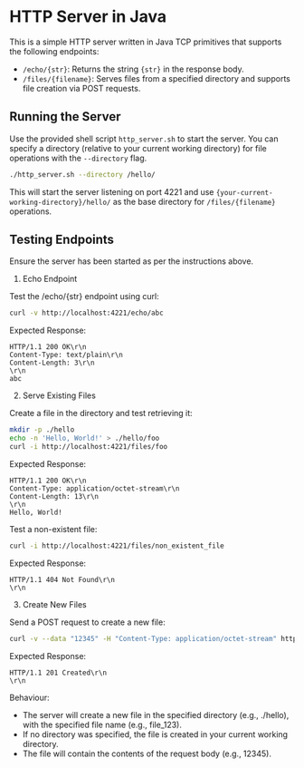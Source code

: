 # HTTP Server in Java

This is a simple HTTP server written in Java TCP primitives that supports the following endpoints:

- `/echo/{str}`: Returns the string `{str}` in the response body.
- `/files/{filename}`: Serves files from a specified directory and supports file creation via POST requests.

## Running the Server

Use the provided shell script `http_server.sh` to start the server. You can specify a directory (relative to your current working directory) for file operations with the `--directory` flag.

```bash
./http_server.sh --directory /hello/
```

This will start the server listening on port 4221 and use `{your-current-working-directory}/hello/` as the base directory for `/files/{filename}` operations.

## Testing Endpoints

Ensure the server has been started as per the instructions above.

1. Echo Endpoint

Test the /echo/{str} endpoint using curl:

```bash
curl -v http://localhost:4221/echo/abc
```

Expected Response:

```
HTTP/1.1 200 OK\r\n
Content-Type: text/plain\r\n
Content-Length: 3\r\n
\r\n
abc
```

2. Serve Existing Files

Create a file in the directory and test retrieving it:

```bash
mkdir -p ./hello
echo -n 'Hello, World!' > ./hello/foo
curl -i http://localhost:4221/files/foo
```

Expected Response:

```
HTTP/1.1 200 OK\r\n
Content-Type: application/octet-stream\r\n
Content-Length: 13\r\n
\r\n
Hello, World!
```

Test a non-existent file:

```bash
curl -i http://localhost:4221/files/non_existent_file
```

Expected Response:

```
HTTP/1.1 404 Not Found\r\n
\r\n
```

3. Create New Files

Send a POST request to create a new file:

```bash
curl -v --data "12345" -H "Content-Type: application/octet-stream" http://localhost:4221/files/file_123
```

Expected Response:

```
HTTP/1.1 201 Created\r\n
\r\n
```

Behaviour:

- The server will create a new file in the specified directory (e.g., ./hello), with the specified file name (e.g., file_123).
- If no directory was specified, the file is created in your current working directory.
- The file will contain the contents of the request body (e.g., 12345).
